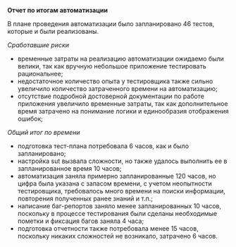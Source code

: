 **Отчет по итогам автоматизации**

В плане проведения автоматизации было запланировано 46 тестов, которые и были реализованы.

*Сработавшие риски*
 - временные затраты на реализацию автоматизации ожидаемо были велики, так как вручную небольшое приложение тестировать рациональнее;
 - недостаточное количество опыта у тестировщика также сильно увеличило количество затраченного времени на автоматизацию;
 - отсутствие подробной достоверной документации по работе приложения увеличило временные затраты, так как дополнительное время затрачено на понимание логики и единообразия отображения ошибок;


*Общий итог по времени*
- подготовка тест-плана потребовала 6 часов, как и было запланировано;
- настройка sut вызвала сложности, но также удалось выполнить ее в запланированное время 10 часов;
- автоматизация заняла примерно запланированные 120 часов, но цифра была указана с запасом времени, с учетом неопытности тестировщика, требовалось много времени на поиски информации, повторения полученных ранее знаний и т.п.;
- написание баг-репортов заняло менее запланированных 10 часов, поскольку в процессе тестирования были сделаны необходимые пометки и фиксация багов заняла 4 часа;
- подготовка отчетности также потребовала менее 15 часов, поскольку никаких сложностей не возникало, затрачено 6 часов.